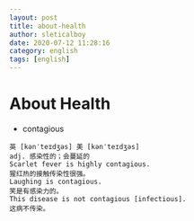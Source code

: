 ```yaml
---
layout: post
title: about-health
author: sleticalboy
date: 2020-07-12 11:28:16
category: english
tags: [english]
---
```


# About Health

- contagious
```
英 [kənˈteɪdʒəs] 美 [kənˈteɪdʒəs]
adj. 感染性的；会蔓延的
Scarlet fever is highly contagious.
猩红热的接触传染性很强。
Laughing is contagious.
笑是有感染力的。
This disease is not contagious [infectious].
这病不传染。
```
